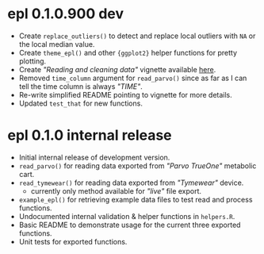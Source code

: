 # epl 0.1.0.900 dev

* Create `replace_outliers()` to detect and replace local outliers with `NA` or the local median value.
* Create `theme_epl()` and other `{ggplot2}` helper functions for pretty plotting.
* Create *"Reading and cleaning data"* vignette available [here](https://jemarnold.github.io/epl/articles/reading-and-cleaning-data.html).
* Removed `time_column` argument for `read_parvo()` since as far as I can tell the time column is always *"TIME"*.
* Re-write simplified README pointing to vignette for more details.
* Updated `test_that` for new functions.

# epl 0.1.0 internal release

* Initial internal release of development version.
* `read_parvo()` for reading data exported from *"Parvo TrueOne"* metabolic cart.
* `read_tymewear()` for reading data exported from *"Tymewear"* device.
    * currently only method available for *"live"* file export.
* `example_epl()` for retrieving example data files to test read and process functions.
* Undocumented internal validation & helper functions in `helpers.R`.
* Basic README to demonstrate usage for the current three exported functions.
* Unit tests for exported functions.
